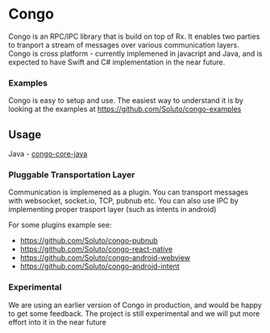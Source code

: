 # Congo

Congo is an RPC/IPC library that is build on top of Rx. It enables two parties to tranport a stream of messages over various communication layers.
Congo is cross platform - currently implemened in javacript and Java, and is expected to have Swift and C# implementation in the near future.

### Examples
Congo is easy to setup and use. The easiest way to understand it is by looking at the examples at https://github.com/Soluto/congo-examples

## Usage
Java - [congo-core-java](https://github.com/Soluto/congo-core/tree/master/congo-core-java)

### Pluggable Transportation Layer
Communication is implemened as a plugin. You can transport messages with websocket, socket.io, TCP, pubnub etc. You can also use IPC by implementing proper trasport layer (such as intents in android)

For some plugins example see:
 - https://github.com/Soluto/congo-pubnub
 - https://github.com/Soluto/congo-react-native
 - https://github.com/Soluto/congo-android-webview
 - https://github.com/Soluto/congo-android-intent

### Experimental
We are using an earlier version of Congo in production, and would be happy to get some feedback. The project is still experimental and we will put more effort into it in the near future
